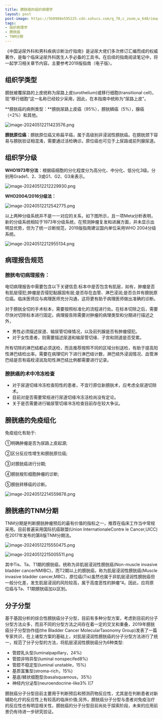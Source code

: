 ```yaml
---
title: 膀胱癌的组织病理学
layout: post
post-image: https://5b0988e595225.cdn.sohucs.com/q_70,c_zoom,w_640/images/20170913/ac337d538fcb42fba569d3532abe5351.jpeg
tags: 
- 组织病理学
- 膀胱癌
- TNM分期
---
```


《中国泌尿外科和男科疾病诊断治疗指南》是泌尿大佬们多次修订汇编而成的权威著作，是每个临床泌尿外科医生人手必备的工具书。在后续的指南阅读笔记中，将一起学习相关章节内容。主要参考2019版指南（电子版）。

## 组织学类型

膀胱被覆尿路的上皮统称为尿路上皮(urothelium)或移行细胞(transitional cell)，现“移行细胞”这一名称已经较少采用，因此，在本指南中统称为“尿路上皮”。

**膀胱癌的病例类型：**膀胱尿路上皮癌（95%），膀胱鳞癌（5%），腺癌（<2%）和其他。

![image-20240512211423576.png](https://s2.loli.net/2024/05/12/ZU9yJxoDYuwtCNF.png)

**膀胱原位癌**：膀胱原位癌又称扁平癌，属于高级别非浸润性膀胱癌。在膀胱颈下容易与膀胱验证相混淆，需要通过活检确诊。原位癌也可见于上尿路或前列腺尿道。

## 组织学分级

**WHO1973年分法**：根据癌细胞的分化程度分为高分化、中分化、低分化3级。分别用Grade1、2、3或G1、G2、G3来表示。

![image-20240512212229930.png](https://s2.loli.net/2024/05/12/LeopgCPM59SnyAU.png)

**WHO2004/2016分级法：**

![image-20240512212542775.png](https://s2.loli.net/2024/05/12/uCHZvKiXEw71s4Y.png)

以上两种分级系统并不是一一对应的关系，如下图所示，且一项Meta分析表明，新的分级系统相较于1973年分级系统，在预测肿瘤复发和进展方面，并未显示出明显优势，但为了统一诊断规范，2019版指南建议国内单位采用WHO 2004分级系统。

![image-20240512212955134.png](https://s2.loli.net/2024/05/12/6tkmFPEgqSBlK1I.png)

## 病理报告规范

### 膀胱电切病理报告：

电切病理报告中需要包含以下关键信息:标本中是否包含有肌层，如有，肿瘤是否有肌层侵犯;肿瘤是否侵犯黏膜固有层;是否存在血管、淋巴浸润;是否合并有膀胱原位癌。临床医师应与病理医师充分沟通，这将更有助于病理医师做出准确的诊断。

对于膀胱全切的手术标本，需要按照标准化的流程进行处。在标本切除之后，需要尽快对切除标本进行固定。病理报告除需要对肿瘤的病理类型和分期进行描述之外，

- 男性必须描述尿道、输尿管切缘情况，以及前列腺是否有肿瘤侵犯。
- 对于女性患者，则需要描述尿道和输尿管切缘、子宫和阴道是否受累。

所有切除的淋巴结都必须送检，而且推荐按照不同的区域分别送检，有助于提高阳性淋巴结检出率。需要在病理切片下进行淋巴结计数，淋巴结外浸润情况、血管淋巴结是否有癌栓浸润及阳性淋巴结比例都需要进行记录。

### 膀胱癌的术中冷冻检查

- 对于尿道切缘冷冻检查阳性的患者，不宜行原位新膀胱术，应考虑全尿道切除术。
- 目前对是否需要常规进行尿道切缘冷冻活检尚没有定论。
- 关于是否需要进行输尿管切缘冷冻检查目前存在较大争议。

## 膀胱癌的免疫组化

免疫组化有助于:

①明确肿瘤是否为尿路上皮起源;

②区分反应性增生和膀胱原位癌;

③对膀胱癌进行分期;

④膀胱梭形细胞肿瘤的诊断;

⑤膀胱转移癌的诊断。

![image-20240512214559878.png](https://s2.loli.net/2024/05/12/ZF26NqLxBXKEUuJ.png)

## 膀胱癌的TNM分期

TNM分期是判断膀胱肿瘤预后的最有价值的指标之一，推荐在临床工作当中常规采用。目前普遍采用国际抗癌联盟(Union InternationaleContre le Cancer,UICC)在2017年发布的第8版TNM分期法。

![image-20240512215550475.png](https://s2.loli.net/2024/05/12/HiYD1IXrwxJCSAq.png)

![image-20240512215005511.png](https://s2.loli.net/2024/05/12/PCAc1i5FYz9W7kx.png)

其中Tis、Ta、T1期的膀胱癌，统称为非肌层浸润性膀胱癌(Non-muscle invasive bladder cancerNMIBC)，而T2期以上的膀胱癌，称为肌层浸润性膀胱癌(Muscle invasive bladder cancer,MBC)，原位癌(Tis)虽然也属于非肌层浸润性膀胱癌但一般分化差，发生肌层浸润的风险较高，属于高度恶性的肿瘤“4。因此，应将原位癌与Ta、T1期膀胱癌加以区别。

## 分子分型

基于基因分析的综合性膀胱癌分子分型，目前有多种分型方案，考虑到目前的分子分型方法众多，而且不同的分型方法之间存在着一定的交叉和重叠，2019年膀胱癌分子分型协作组(the Bladder Cancer MolecularTaxonomy Group)发表了一篇专家共识，在上诸型方案的基础上，对肌层浸润性膀胱癌的分子分型方法进行了统一，规范了分子分型的方法，将肌层浸润性膀胱癌分为6种类型:

- 管腔乳头型(luminalpapillary，24%)
- 管腔非特异型(luminal nonspecifed8%)
- 管腔不稳定型(luminal unstable，15%)
- 基质富集型(stroma-rich，15%)
- 基底/鳞状细胞型(basalsquamous，35%)
- 神经内分泌型(neuroendocrine-like3% )[7

膀胱癌分子分型目前主要用于判断预后和预测药物反应性，尤其是在判断患者对新辅助化疗的反应性上有较高的临床价值;另外，膀胱癌分子分型与患者对免疫治疗的反应性也有明显相关性，膀胱癌的分子分型目前尚处于探索阶段，未来的应用前景仍有待进一步研究验证。
